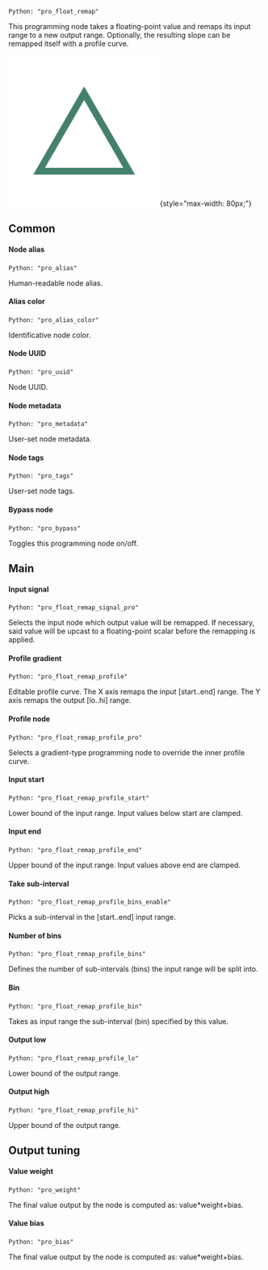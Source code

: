 `Python: "pro_float_remap"`

This programming node takes a floating-point value and remaps its input range to a new output range. Optionally, the resulting slope can be remapped itself with a profile curve.

![Icon](pro_float_remap_swatch.png "Icon"){style="max-width: 80px;"}

## Common

#### Node alias
`Python: "pro_alias"`

Human-readable node alias.

#### Alias color
`Python: "pro_alias_color"`

Identificative node color.

#### Node UUID
`Python: "pro_uuid"`

Node UUID.

#### Node metadata
`Python: "pro_metadata"`

User-set node metadata.

#### Node tags
`Python: "pro_tags"`

User-set node tags.

#### Bypass node
`Python: "pro_bypass"`

Toggles this programming node on/off.

## Main

#### Input signal
`Python: "pro_float_remap_signal_pro"`

Selects the input node which output value will be remapped. If necessary, said value will be upcast to a floating-point scalar before the remapping is applied.

#### Profile gradient
`Python: "pro_float_remap_profile"`

Editable profile curve. The X axis remaps the input [start..end] range. The Y axis remaps the output [lo..hi] range.

#### Profile node
`Python: "pro_float_remap_profile_pro"`

Selects a gradient-type programming node to override the inner profile curve.

#### Input start
`Python: "pro_float_remap_profile_start"`

Lower bound of the input range. Input values below start are clamped.

#### Input end
`Python: "pro_float_remap_profile_end"`

Upper bound of the input range. Input values above end are clamped.

#### Take sub-interval
`Python: "pro_float_remap_profile_bins_enable"`

Picks a sub-interval in the [start..end] input range.

#### Number of bins
`Python: "pro_float_remap_profile_bins"`

Defines the number of sub-intervals (bins) the input range will be split into.

#### Bin
`Python: "pro_float_remap_profile_bin"`

Takes as input range the sub-interval (bin) specified by this value.

#### Output low
`Python: "pro_float_remap_profile_lo"`

Lower bound of the output range.

#### Output high
`Python: "pro_float_remap_profile_hi"`

Upper bound of the output range.

## Output tuning

#### Value weight
`Python: "pro_weight"`

The final value output by the node is computed as: value*weight+bias.

#### Value bias
`Python: "pro_bias"`

The final value output by the node is computed as: value*weight+bias.

